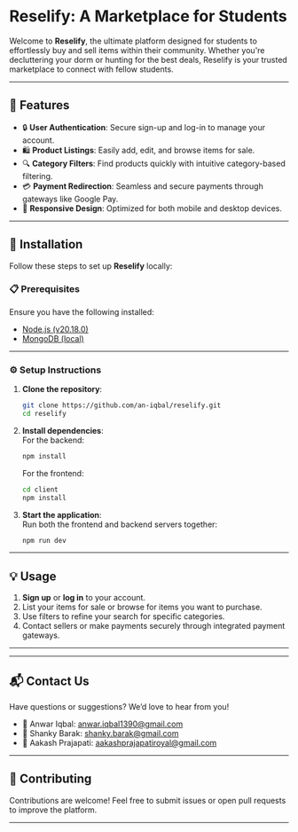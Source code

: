# **Reselify: A Marketplace for Students**  

Welcome to **Reselify**, the ultimate platform designed for students to effortlessly buy and sell items within their community. Whether you're decluttering your dorm or hunting for the best deals, Reselify is your trusted marketplace to connect with fellow students.  

---

## **🌟 Features**  

- 🔒 **User Authentication**: Secure sign-up and log-in to manage your account.  
- 🛍️ **Product Listings**: Easily add, edit, and browse items for sale.  
- 🔍 **Category Filters**: Find products quickly with intuitive category-based filtering.  
- 💳 **Payment Redirection**: Seamless and secure payments through gateways like Google Pay.  
- 📱 **Responsive Design**: Optimized for both mobile and desktop devices.  

---

## **🚀 Installation**  

Follow these steps to set up **Reselify** locally:  

### **📋 Prerequisites**  

Ensure you have the following installed:  

- [Node.js (v20.18.0)](https://nodejs.org/)  
- [MongoDB (local)](https://www.mongodb.com/docs/manual/installation/)  

---

### **⚙️ Setup Instructions**  

1. **Clone the repository**:  
   ```bash  
   git clone https://github.com/an-iqbal/reselify.git  
   cd reselify  
   ```  

2. **Install dependencies**:  
   For the backend:  
   ```bash  
   npm install  
   ```  
   For the frontend:  
   ```bash  
   cd client  
   npm install  
   ```  

3. **Start the application**:  
   Run both the frontend and backend servers together:  
   ```bash  
   npm run dev  
   ```  

---

## **💡 Usage**  

1. **Sign up** or **log in** to your account.  
2. List your items for sale or browse for items you want to purchase.  
3. Use filters to refine your search for specific categories.  
4. Contact sellers or make payments securely through integrated payment gateways.  

---

---

## **📬 Contact Us**  

Have questions or suggestions? We’d love to hear from you!  

- 📧 Anwar Iqbal: [anwar.iqbal1390@gmail.com](mailto:anwar.iqbal1390@gmail.com)  
- 📧 Shanky Barak: [shanky.barak@gmail.com](mailto:shanky.barak@gmail.com)  
- 📧 Aakash Prajapati: [aakashprajapatiroyal@gmail.com](mailto:aakashprajapatiroyal@gmail.com)  

---

## **🤝 Contributing**  

Contributions are welcome! Feel free to submit issues or open pull requests to improve the platform.  

---
